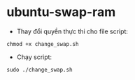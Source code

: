 # ubuntu-swap-ram

- Thay đổi quyền thực thi cho file script:
```
chmod +x change_swap.sh
```

- Chạy script:
```
sudo ./change_swap.sh
```
